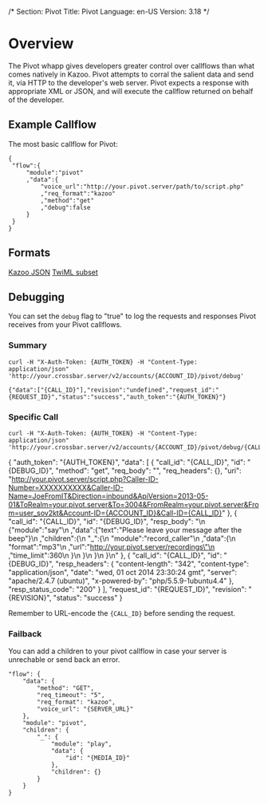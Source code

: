 /*
Section: Pivot
Title: Pivot
Language: en-US
Version: 3.18
*/

# Overview

The Pivot whapp gives developers greater control over callflows than what comes natively in Kazoo. Pivot attempts to corral the salient data and send it, via HTTP to the developer's web server. Pivot expects a response with appropriate XML or JSON, and will execute the callflow returned on behalf of the developer.

## Example Callflow

The most basic callflow for Pivot:

    {
     "flow":{
         "module":"pivot"
         ,"data":{
             "voice_url":"http://your.pivot.server/path/to/script.php"
             ,"req_format":"kazoo"
             ,"method":"get"
             ,"debug":false
         }
     }
    }

## Formats

[Kazoo JSON](./kazoo/)
[TwiML subset](./twiml/)

## Debugging

You can set the `debug` flag to "true" to log the requests and responses Pivot receives from your Pivot callflows.

### Summary

    curl -H "X-Auth-Token: {AUTH_TOKEN} -H "Content-Type: application/json" 'http://your.crossbar.server/v2/accounts/{ACCOUNT_ID}/pivot/debug'

    {"data":["{CALL_ID}"],"revision":"undefined","request_id":"{REQUEST_ID}","status":"success","auth_token":"{AUTH_TOKEN}"}

### Specific Call

    curl -H "X-Auth-Token: {AUTH_TOKEN} -H "Content-Type: application/json" 'http://your.crossbar.server/v2/accounts/{ACCOUNT_ID}/pivot/debug/{CALL_ID}'

{
    "auth_token": "{AUTH_TOKEN}",
        "data": [
        {
            "call_id": "{CALL_ID}",
            "id": "{DEBUG_ID}",
            "method": "get",
            "req_body": "",
            "req_headers": {},
            "uri": "http://your.pivot.server/script.php?Caller-ID-Number=XXXXXXXXXX&Caller-ID-Name=JoeFromIT&Direction=inbound&ApiVersion=2013-05-01&ToRealm=your.pivot.server&To=3004&FromRealm=your.pivot.server&From=user_sov2kt&Account-ID={ACCOUNT_ID}&Call-ID={CALL_ID}"
        },
        {
            "call_id": "{CALL_ID}",
            "id": "{DEBUG_ID}",
            "resp_body": "\n    {\"module\":\"say\"\n     ,\"data\":{\"text\":\"Please leave your message after the beep\"}\n     ,\"children\":{\n         \"_\":{\n           \"module\":\"record_caller\"\n           ,\"data\":{\n               \"format\":\"mp3\"\n               ,\"url\":\"http://your.pivot.server/recordings\"\n               ,\"time_limit\":360\n           }\n         }\n        }\n    }\n"
        },
        {
        "call_id": "{CALL_ID}",
        "id": "{DEBUG_ID}",
        "resp_headers": {
            "content-length": "342",
            "content-type": "application/json",
            "date": "wed, 01 oct 2014 23:30:24 gmt",
            "server": "apache/2.4.7 (ubuntu)",
            "x-powered-by": "php/5.5.9-1ubuntu4.4"
        },
        "resp_status_code": "200"
    }
    ],
    "request_id": "{REQUEST_ID}",
    "revision": "{REVISION}",
    "status": "success"
    }

Remember to URL-encode the `{CALL_ID}` before sending the request.

### Failback


You can add a children to your pivot callflow in case your server is unrechable or send back an error.

```
"flow": {
    "data": {
        "method": "GET",
        "req_timeout": "5",
        "req_format": "kazoo",
        "voice_url": "{SERVER_URL}"
    },
    "module": "pivot",
    "children": {
        "_": {
            "module": "play",
            "data": {
                "id": "{MEDIA_ID}"
            },
            "children": {}
        }
    }
}
```

